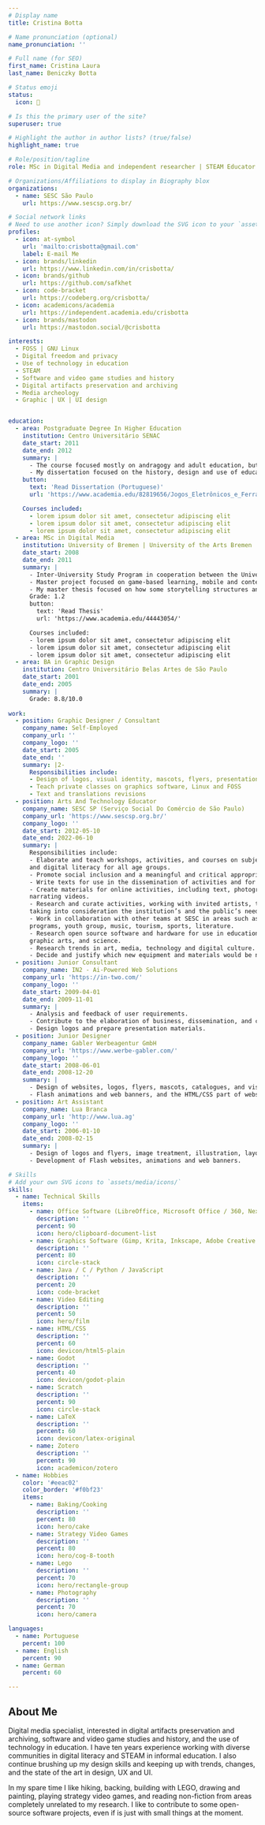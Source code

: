 ```yaml
---
# Display name
title: Cristina Botta

# Name pronunciation (optional)
name_pronunciation: ''

# Full name (for SEO)
first_name: Cristina Laura
last_name: Beniczky Botta

# Status emoji
status:
  icon: 🌿

# Is this the primary user of the site?
superuser: true

# Highlight the author in author lists? (true/false)
highlight_name: true

# Role/position/tagline
role: MSc in Digital Media and independent researcher | STEAM Educator | Graphic Designer

# Organizations/Affiliations to display in Biography blox
organizations:
  - name: SESC São Paulo
    url: https://www.sescsp.org.br/

# Social network links
# Need to use another icon? Simply download the SVG icon to your `assets/media/icons/` folder.
profiles:
  - icon: at-symbol
    url: 'mailto:crisbotta@gmail.com'
    label: E-mail Me
  - icon: brands/linkedin
    url: https://www.linkedin.com/in/crisbotta/
  - icon: brands/github
    url: https://github.com/safkhet
  - icon: code-bracket
    url: https://codeberg.org/crisbotta/
  - icon: academicons/academia
    url: https://independent.academia.edu/crisbotta
  - icon: brands/mastodon
    url: https://mastodon.social/@crisbotta

interests:
  - FOSS | GNU Linux
  - Digital freedom and privacy
  - Use of technology in education
  - STEAM
  - Software and video game studies and history
  - Digital artifacts preservation and archiving
  - Media archeology
  - Graphic | UX | UI design


education:
  - area: Postgraduate Degree In Higher Education
    institution: Centro Universitário SENAC
    date_start: 2011
    date_end: 2012
    summary: |
      - The course focused mostly on andragogy and adult education, but pedagogy was also discussed and used as a base for teaching techniques comparisons.
      - My dissertation focused on the history, design and use of educational software and games, and on the creation and implementation of a postgraduate course to teach educational game design.
    button:
      text: 'Read Dissertation (Portuguese)'
      url: 'https://www.academia.edu/82819656/Jogos_Eletrônicos_e_Ferramentas_de_Criação_para_Educação'

    Courses included:
      - lorem ipsum dolor sit amet, consectetur adipiscing elit
      - lorem ipsum dolor sit amet, consectetur adipiscing elit
      - lorem ipsum dolor sit amet, consectetur adipiscing elit
  - area: MSc in Digital Media
    institution: University of Bremen | University of the Arts Bremen | Universitiy of Applied Sciences Bremen | Universitiy of Applied Sciences Bremerhaven
    date_start: 2008
    date_end: 2011
    summary: |
      - Inter-University Study Program in cooperation between the University of Bremen, University of the Arts Bremen, and Universities of Applied Sciences Bremen and Bremerhaven.
      - Master project focused on game-based learning, mobile and context aware games, and interaction design.
      - My master thesis focused on how some storytelling structures and the limitations of simulations affect how video games are designed and played.
      Grade: 1.2
      button:
        text: 'Read Thesis'
        url: 'https://www.academia.edu/44443054/'

      Courses included:
      - lorem ipsum dolor sit amet, consectetur adipiscing elit
      - lorem ipsum dolor sit amet, consectetur adipiscing elit
      - lorem ipsum dolor sit amet, consectetur adipiscing elit
  - area: BA in Graphic Design
    institution: Centro Universitário Belas Artes de São Paulo
    date_start: 2001
    date_end: 2005
    summary: |
      Grade: 8.8/10.0
     
work:
  - position: Graphic Designer / Consultant
    company_name: Self-Employed
    company_url: ''
    company_logo: ''
    date_start: 2005
    date_end: ''
    summary: |2-
      Responsibilities include:
      - Design of logos, visual identity, mascots, flyers, presentation materials and websites. Photography processing/treatment and illustrations.
      - Teach private classes on graphics software, Linux and FOSS
      - Text and translations revisions
  - position: Arts And Technology Educator
    company_name: SESC SP (Serviço Social Do Comércio de São Paulo)
    company_url: 'https://www.sescsp.org.br/'
    company_logo: ''
    date_start: 2012-05-10
    date_end: 2022-06-10
    summary: |
      Responsibilities include:
      - Elaborate and teach workshops, activities, and courses on subjects related to arts, culture, technology,
      and digital literacy for all age groups.
      - Promote social inclusion and a meaningful and critical appropriation of the use of technology.
      - Write texts for use in the dissemination of activities and for the SESC website.
      - Create materials for online activities, including text, photography and graphics, and editing and
      narrating videos.
      - Research and curate activities, working with invited artists, teachers, and specialists to adapt them
      taking into consideration the institution’s and the public’s needs.
      - Work in collaboration with other teams at SESC in areas such as social development, after school
      programs, youth group, music, tourism, sports, literature.
      - Research open source software and hardware for use in education, digital literacy, digital fabrication,
      graphic arts, and science.
      - Research trends in art, media, technology and digital culture.
      - Decide and justify which new equipment and materials would be needed and acquired.
  - position: Junior Consultant
    company_name: IN2 - Ai-Powered Web Solutions
    company_url: 'https://in-two.com/'
    company_logo: ''
    date_start: 2009-04-01
    date_end: 2009-11-01
    summary: |
      - Analysis and feedback of user requirements.
      - Contribute to the elaboration of business, dissemination, and communication plans.
      - Design logos and prepare presentation materials.
  - position: Junior Designer
    company_name: Gabler Werbeagentur GmbH
    company_url: 'https://www.werbe-gabler.com/'
    company_logo: ''
    date_start: 2008-06-01
    date_end: 2008-12-20
    summary: |
      - Design of websites, logos, flyers, mascots, catalogues, and visual identity.
      - Flash animations and web banners, and the HTML/CSS part of websites.
  - position: Art Assistant
    company_name: Lua Branca
    company_url: 'http://www.lua.ag'
    company_logo: ''
    date_start: 2006-01-10
    date_end: 2008-02-15
    summary: |
      - Design of logos and flyers, image treatment, illustration, layout.
      - Development of Flash websites, animations and web banners.

# Skills
# Add your own SVG icons to `assets/media/icons/`
skills:
  - name: Technical Skills
    items:
      - name: Office Software (LibreOffice, Microsoft Office / 360, Nextcloud)
        description: ''
        percent: 90
        icon: hero/clipboard-document-list
      - name: Graphics Software (Gimp, Krita, Inkscape, Adobe Creative Suite)
        description: ''
        percent: 80
        icon: circle-stack
      - name: Java / C / Python / JavaScript
        description: ''
        percent: 20
        icon: code-bracket
      - name: Video Editing
        description: ''
        percent: 50
        icon: hero/film
      - name: HTML/CSS
        description: ''
        percent: 60
        icon: devicon/html5-plain
      - name: Godot
        description: ''
        percent: 40
        icon: devicon/godot-plain
      - name: Scratch
        description: ''
        percent: 90
        icon: circle-stack
      - name: LaTeX
        description: ''
        percent: 60
        icon: devicon/latex-original
      - name: Zotero
        description: ''
        percent: 90
        icon: academicon/zotero
  - name: Hobbies
    color: '#eeac02'
    color_border: '#f0bf23'
    items:
      - name: Baking/Cooking
        description: ''
        percent: 80
        icon: hero/cake
      - name: Strategy Video Games
        description: ''
        percent: 80
        icon: hero/cog-8-tooth
      - name: Lego
        description: ''
        percent: 70
        icon: hero/rectangle-group
      - name: Photography
        description: ''
        percent: 70
        icon: hero/camera

languages:
  - name: Portuguese
    percent: 100
  - name: English
    percent: 90
  - name: German
    percent: 60

---
```


## About Me

Digital media specialist, interested in digital artifacts preservation and archiving, software and video game studies and history, and the use of technology in education. I have ten years experience working with diverse communities in digital literacy and STEAM in informal education. I also continue brushing up my design skills and keeping up with trends, changes, and the state of the art in design, UX and UI.

In my spare time I like hiking, backing, building with LEGO, drawing and painting, playing strategy video games, and reading non-fiction from areas completely unrelated to my research. I like to contribute to some open-source software projects, even if is just with small things at the moment.
